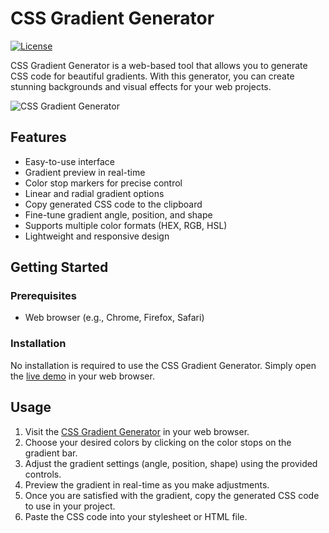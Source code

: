 

# CSS Gradient Generator

[![License](https://img.shields.io/badge/license-MIT-blue.svg)](https://github.com/MPRCode/CSS-GradientGenerator/blob/main/LICENSE)

CSS Gradient Generator is a web-based tool that allows you to generate CSS code for beautiful gradients. With this generator, you can create stunning backgrounds and visual effects for your web projects.

![CSS Gradient Generator](https://mprcode.github.io/CSS-GradientGenerator/)

## Features

- Easy-to-use interface
- Gradient preview in real-time
- Color stop markers for precise control
- Linear and radial gradient options
- Copy generated CSS code to the clipboard
- Fine-tune gradient angle, position, and shape
- Supports multiple color formats (HEX, RGB, HSL)
- Lightweight and responsive design

## Getting Started

### Prerequisites

- Web browser (e.g., Chrome, Firefox, Safari)

### Installation

No installation is required to use the CSS Gradient Generator. Simply open the [live demo](https://mprcode.github.io/CSS-GradientGenerator/) in your web browser.

## Usage

1. Visit the [CSS Gradient Generator](https://mprcode.github.io/CSS-GradientGenerator/) in your web browser.
2. Choose your desired colors by clicking on the color stops on the gradient bar.
3. Adjust the gradient settings (angle, position, shape) using the provided controls.
4. Preview the gradient in real-time as you make adjustments.
5. Once you are satisfied with the gradient, copy the generated CSS code to use in your project.
6. Paste the CSS code into your stylesheet or HTML file.
